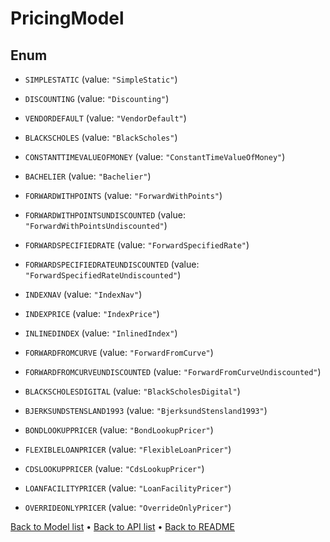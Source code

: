 

# PricingModel

## Enum


* `SIMPLESTATIC` (value: `"SimpleStatic"`)

* `DISCOUNTING` (value: `"Discounting"`)

* `VENDORDEFAULT` (value: `"VendorDefault"`)

* `BLACKSCHOLES` (value: `"BlackScholes"`)

* `CONSTANTTIMEVALUEOFMONEY` (value: `"ConstantTimeValueOfMoney"`)

* `BACHELIER` (value: `"Bachelier"`)

* `FORWARDWITHPOINTS` (value: `"ForwardWithPoints"`)

* `FORWARDWITHPOINTSUNDISCOUNTED` (value: `"ForwardWithPointsUndiscounted"`)

* `FORWARDSPECIFIEDRATE` (value: `"ForwardSpecifiedRate"`)

* `FORWARDSPECIFIEDRATEUNDISCOUNTED` (value: `"ForwardSpecifiedRateUndiscounted"`)

* `INDEXNAV` (value: `"IndexNav"`)

* `INDEXPRICE` (value: `"IndexPrice"`)

* `INLINEDINDEX` (value: `"InlinedIndex"`)

* `FORWARDFROMCURVE` (value: `"ForwardFromCurve"`)

* `FORWARDFROMCURVEUNDISCOUNTED` (value: `"ForwardFromCurveUndiscounted"`)

* `BLACKSCHOLESDIGITAL` (value: `"BlackScholesDigital"`)

* `BJERKSUNDSTENSLAND1993` (value: `"BjerksundStensland1993"`)

* `BONDLOOKUPPRICER` (value: `"BondLookupPricer"`)

* `FLEXIBLELOANPRICER` (value: `"FlexibleLoanPricer"`)

* `CDSLOOKUPPRICER` (value: `"CdsLookupPricer"`)

* `LOANFACILITYPRICER` (value: `"LoanFacilityPricer"`)

* `OVERRIDEONLYPRICER` (value: `"OverrideOnlyPricer"`)



[Back to Model list](../README.md#documentation-for-models) &#8226; [Back to API list](../README.md#documentation-for-api-endpoints) &#8226; [Back to README](../README.md)


